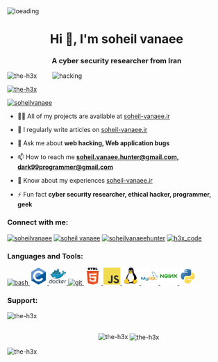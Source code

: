 <img align="center" alt="loeading" src="https://i0.wp.com/gamedev-resources.com/wp-content/uploads/2021/04/1-final.gif?fit=700%2C300&ssl=1">
<h1 align="center">Hi 👋, I'm soheil vanaee</h1>
<h3 align="center">A cyber security researcher from Iran</h3>
<img align="right" alt="hacking" width="400" src="https://c.tenor.com/rePDfDWO3XoAAAAd/hacking.gif">

<p align="left"> <img src="https://komarev.com/ghpvc/?username=the-h3x&label=Profile%20views&color=0e75b6&style=flat" alt="the-h3x" /> </p>

<p align="left"> <a href="https://github.com/ryo-ma/github-profile-trophy"><img src="https://github-profile-trophy.vercel.app/?username=the-h3x" alt="the-h3x" /></a> </p>

<p align="left"> <a href="https://twitter.com/soheilvanaee" target="blank"><img src="https://img.shields.io/twitter/follow/soheilvanaee?logo=twitter&style=for-the-badge" alt="soheilvanaee" /></a> </p>

- 👨‍💻 All of my projects are available at [soheil-vanaee.ir](soheil-vanaee.ir)

- 📝 I regularly write articles on [soheil-vanaee.ir](soheil-vanaee.ir)

- 💬 Ask me about **web hacking, Web application bugs**

- 📫 How to reach me **soheil.vanaee.hunter@gmail.com, dark99programmer@gmail.com**

- 📄 Know about my experiences [soheil-vanaee.ir](soheil-vanaee.ir)
- ⚡ Fun fact **cyber security researcher, ethical hacker, programmer, geek**

<h3 align="left">Connect with me:</h3>
<p align="left">
<a href="https://twitter.com/soheilvanaee" target="blank"><img align="center" src="https://raw.githubusercontent.com/rahuldkjain/github-profile-readme-generator/master/src/images/icons/Social/twitter.svg" alt="soheilvanaee" height="30" width="40" /></a>
<a href="https://linkedin.com/in/soheil vanaee" target="blank"><img align="center" src="https://raw.githubusercontent.com/rahuldkjain/github-profile-readme-generator/master/src/images/icons/Social/linked-in-alt.svg" alt="soheil vanaee" height="30" width="40" /></a>
<a href="https://stackoverflow.com/users/soheilvanaeehunter" target="blank"><img align="center" src="https://raw.githubusercontent.com/rahuldkjain/github-profile-readme-generator/master/src/images/icons/Social/stack-overflow.svg" alt="soheilvanaeehunter" height="30" width="40" /></a>
<a href="https://instagram.com/h3x_code" target="blank"><img align="center" src="https://raw.githubusercontent.com/rahuldkjain/github-profile-readme-generator/master/src/images/icons/Social/instagram.svg" alt="h3x_code" height="30" width="40" /></a>
</p>

<h3 align="left">Languages and Tools:</h3>
<p align="left"> <a href="https://www.gnu.org/software/bash/" target="_blank" rel="noreferrer"> <img src="https://www.vectorlogo.zone/logos/gnu_bash/gnu_bash-icon.svg" alt="bash" width="40" height="40"/> </a> <a href="https://www.cprogramming.com/" target="_blank" rel="noreferrer"> <img src="https://raw.githubusercontent.com/devicons/devicon/master/icons/c/c-original.svg" alt="c" width="40" height="40"/> </a> <a href="https://www.docker.com/" target="_blank" rel="noreferrer"> <img src="https://raw.githubusercontent.com/devicons/devicon/master/icons/docker/docker-original-wordmark.svg" alt="docker" width="40" height="40"/> </a> <a href="https://git-scm.com/" target="_blank" rel="noreferrer"> <img src="https://www.vectorlogo.zone/logos/git-scm/git-scm-icon.svg" alt="git" width="40" height="40"/> </a> <a href="https://www.w3.org/html/" target="_blank" rel="noreferrer"> <img src="https://raw.githubusercontent.com/devicons/devicon/master/icons/html5/html5-original-wordmark.svg" alt="html5" width="40" height="40"/> </a> <a href="https://developer.mozilla.org/en-US/docs/Web/JavaScript" target="_blank" rel="noreferrer"> <img src="https://raw.githubusercontent.com/devicons/devicon/master/icons/javascript/javascript-original.svg" alt="javascript" width="40" height="40"/> </a> <a href="https://www.linux.org/" target="_blank" rel="noreferrer"> <img src="https://raw.githubusercontent.com/devicons/devicon/master/icons/linux/linux-original.svg" alt="linux" width="40" height="40"/> </a> <a href="https://www.mysql.com/" target="_blank" rel="noreferrer"> <img src="https://raw.githubusercontent.com/devicons/devicon/master/icons/mysql/mysql-original-wordmark.svg" alt="mysql" width="40" height="40"/> </a> <a href="https://www.nginx.com" target="_blank" rel="noreferrer"> <img src="https://raw.githubusercontent.com/devicons/devicon/master/icons/nginx/nginx-original.svg" alt="nginx" width="40" height="40"/> </a> <a href="https://www.python.org" target="_blank" rel="noreferrer"> <img src="https://raw.githubusercontent.com/devicons/devicon/master/icons/python/python-original.svg" alt="python" width="40" height="40"/> </a> </p>

<h3 align="left">Support:</h3>
<p><a href="https://www.buymeacoffee.com/the-h3x"> <img align="left" src="https://cdn.buymeacoffee.com/buttons/v2/default-yellow.png" height="50" width="210" alt="the-h3x" /></a></p><br><br>

<p><img align="left" src="https://github-readme-stats.vercel.app/api/top-langs?username=the-h3x&show_icons=true&locale=en&layout=compact" alt="the-h3x" /></p>

<p>&nbsp;<img align="center" src="https://github-readme-stats.vercel.app/api?username=the-h3x&show_icons=true&locale=en" alt="the-h3x" /></p>

<p><img align="center" src="https://github-readme-streak-stats.herokuapp.com/?user=the-h3x&" alt="the-h3x" /></p>

